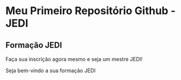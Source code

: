 # Meu Primeiro Repositório Github - JEDI
## Formação JEDI

Faça sua inscrição agora mesmo e seja um mestre JEDI!

Seja bem-vindo a sua formação JEDI
